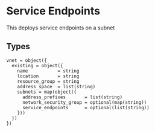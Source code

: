 # Service Endpoints

This deploys service endpoints on a subnet

## Types

```hcl
vnet = object({
  existing = object({
    name           = string
    location       = string
    resource_group = string
    address_space  = list(string)
    subnets = map(object({
      address_prefixes       = list(string)
      network_security_group = optional(map(string))
      service_endpoints      = optional(list(string))
    }))
  })
})
```
